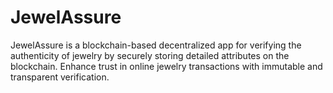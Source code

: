 # JewelAssure
JewelAssure is a blockchain-based decentralized app for verifying the authenticity of jewelry by securely storing detailed attributes on the blockchain. Enhance trust in online jewelry transactions with immutable and transparent verification.
